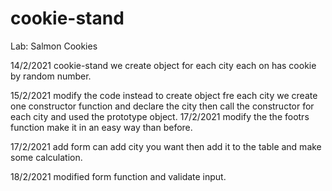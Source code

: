 # cookie-stand

Lab: Salmon Cookies

14/2/2021
cookie-stand
we create object for each city each on has cookie by  random number.

15/2/2021
modify the code instead to create object fre each city we create one constructor function and declare the city then call the constructor for each city and used the prototype object.
17/2/2021
modify the the footrs function make it in an easy way than before.

17/2/2021
add form can add city you want then add it to the table and make some calculation.

18/2/2021
modified form function and validate input.